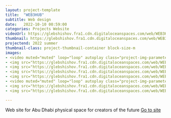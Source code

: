 ```yaml
---
layout: project-template
title:  "WEB3HUB"
subtitle: Web design
date:   2022-10-10 00:59:00
categories: Projects Website
videoUrl: https://glebshishov.fra1.cdn.digitaloceanspaces.com/web/WEB3HUB/WEB3HUB-Thumbnail.mp4
thumbnail: https://glebshishov.fra1.cdn.digitaloceanspaces.com/web/WEB3HUB/Web3HUB-thumbnail.webp
projectend: 2022 summer
thumbnail-class: project-thumbnail-container block-size-m
images:
- <video muted="muted" loop="loop" autoplay class="project-img-parameters img-size-full"> <source src="https://glebshishov.fra1.cdn.digitaloceanspaces.com/web/WEB3HUB/full%20render0001-0048.mp4"></video>
- <img src="https://glebshishov.fra1.cdn.digitaloceanspaces.com/web/WEB3HUB/Web3HUB-01.webp" class="project-img-parameters img-size-full" alt="WEB3HUB-1">
- <img src="https://glebshishov.fra1.cdn.digitaloceanspaces.com/web/WEB3HUB/Web3HUB-02.webp" class="project-img-parameters img-size-full" alt="WEB3HUB-2">
- <img src="https://glebshishov.fra1.cdn.digitaloceanspaces.com/web/WEB3HUB/Web3HUB-05-Illustration.webp" class="project-img-parameters img-size-full" alt="WEB3HUB-3">
- <img src="https://glebshishov.fra1.cdn.digitaloceanspaces.com/web/WEB3HUB/Web3HUB-06-Illustration-01.webp" class="project-img-parameters img-size-half" alt="WEB3HUB-4">
- <video muted="muted" loop="loop" autoplay class="project-img-parameters img-size-half"> <source src="https://glebshishov.fra1.cdn.digitaloceanspaces.com/web/WEB3HUB/cube.mp4"></video>
- <img src="https://glebshishov.fra1.cdn.digitaloceanspaces.com/web/WEB3HUB/Web3HUB-03.webp" class="project-img-parameters img-size-full" alt="WEB3HUB-6">
- <img src="https://glebshishov.fra1.cdn.digitaloceanspaces.com/web/WEB3HUB/Web3HUB-04.webp" class="project-img-parameters img-size-full" alt="WEB3HUB-7">

---
```


Web site for Abu Dhabi physical space for creators of the future
<a href="https://web3hub.ae/" target="_blank">Go to site</a>

